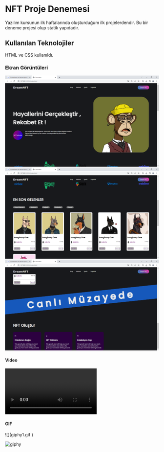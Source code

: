 <h1>NFT Proje Denemesi</h1>

Yazılım kursunun ilk haftalarında oluşturduğum ilk projelerdendir.
Bu bir deneme projesi olup statik yapıdadır.

<h2> Kullanılan Teknolojiler</h2>

HTML ve CSS kullanıldı.


<h3>Ekran Görüntüleri</h3>

![](screen1.png)
![](screen2.png)
![](screen3.png)

<h4> Video </h4>

![](video.mp4)

<h4> GIF </h4>
![](giphy1.gif
)

![giphy](https://user-images.githubusercontent.com/129687853/230253763-428e6c4f-24b9-45d1-bb87-4fa8509f1584.gif)
